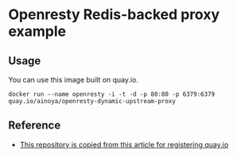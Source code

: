 Openresty Redis-backed proxy example
=======================================

Usage
-----------

You can use this image built on quay.io.

```
docker run --name openresty -i -t -d -p 80:80 -p 6379:6379 quay.io/ainoya/openresty-dynamic-upstream-proxy
```

Reference
----------

- [This repository is copied from this article for registering quay.io](http://masato.github.io/2014/08/06/docker-reverse-proxy-xipio-openresty-sinatra/)

